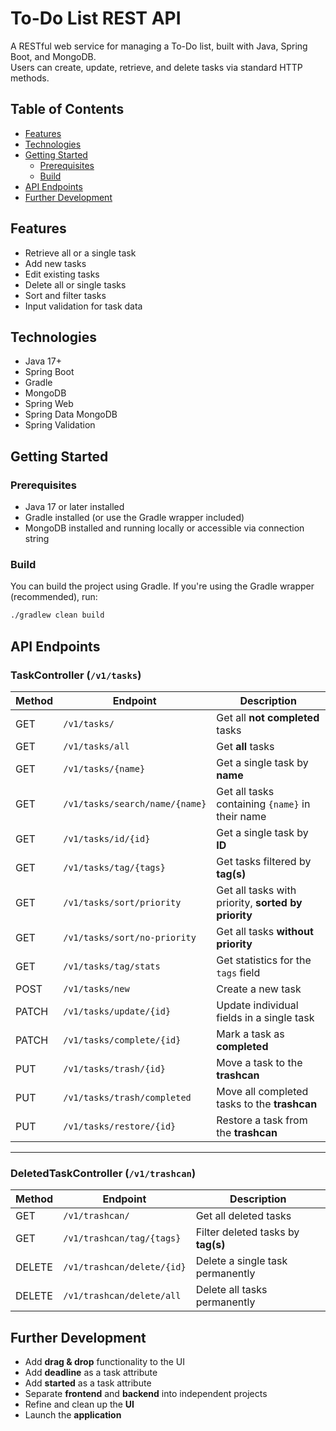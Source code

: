 # To-Do List REST API

A RESTful web service for managing a To-Do list, built with Java, Spring Boot, and MongoDB.  
Users can create, update, retrieve, and delete tasks via standard HTTP methods.

## Table of Contents

- [Features](#features)
- [Technologies](#technologies)
- [Getting Started](#getting-started)
  - [Prerequisites](#prerequisites)
  - [Build](#build)
- [API Endpoints](#api-endpoints)
- [Further Development](#further-development)

## Features

- Retrieve all or a single task
- Add new tasks
- Edit existing tasks
- Delete all or single tasks
- Sort and filter tasks
- Input validation for task data

## Technologies

- Java 17+
- Spring Boot
- Gradle
- MongoDB
- Spring Web
- Spring Data MongoDB
- Spring Validation

## Getting Started

### Prerequisites

- Java 17 or later installed
- Gradle installed (or use the Gradle wrapper included)
- MongoDB installed and running locally or accessible via connection string

### Build

You can build the project using Gradle. If you're using the Gradle wrapper (recommended), run:

```bash
./gradlew clean build
```

## API Endpoints

### TaskController (`/v1/tasks`)

| Method | Endpoint | Description |
|--------|----------|-------------|
| GET | `/v1/tasks/` | Get all **not completed** tasks |
| GET | `/v1/tasks/all` | Get **all** tasks |
| GET | `/v1/tasks/{name}` | Get a single task by **name** |
| GET | `/v1/tasks/search/name/{name}` | Get all tasks containing `{name}` in their name |
| GET | `/v1/tasks/id/{id}` | Get a single task by **ID** |
| GET | `/v1/tasks/tag/{tags}` | Get tasks filtered by **tag(s)** |
| GET | `/v1/tasks/sort/priority` | Get all tasks with priority, **sorted by priority** |
| GET | `/v1/tasks/sort/no-priority` | Get all tasks **without priority** |
| GET | `/v1/tasks/tag/stats` | Get statistics for the `tags` field |
| POST | `/v1/tasks/new` | Create a new task |
| PATCH | `/v1/tasks/update/{id}` | Update individual fields in a single task |
| PATCH | `/v1/tasks/complete/{id}` | Mark a task as **completed** |
| PUT | `/v1/tasks/trash/{id}` | Move a task to the **trashcan** |
| PUT | `/v1/tasks/trash/completed` | Move all completed tasks to the **trashcan** |
| PUT | `/v1/tasks/restore/{id}` | Restore a task from the **trashcan** |

---

### DeletedTaskController (`/v1/trashcan`)

| Method | Endpoint | Description |
|--------|----------|-------------|
| GET | `/v1/trashcan/` | Get all deleted tasks |
| GET | `/v1/trashcan/tag/{tags}` | Filter deleted tasks by **tag(s)** |
| DELETE | `/v1/trashcan/delete/{id}` | Delete a single task permanently |
| DELETE | `/v1/trashcan/delete/all` | Delete all tasks permanently |

## Further Development

- Add **drag & drop** functionality to the UI  
- Add **deadline** as a task attribute  
- Add **started** as a task attribute
- Separate **frontend** and **backend** into independent projects  
- Refine and clean up the **UI**  
- Launch the **application**







